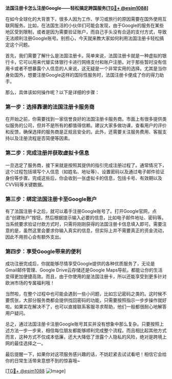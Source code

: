 **法国注册卡怎么注册Google——轻松搞定跨国服务[[TG💪+ @esim1088](https://t.me/s/esim1088)]**

在如今全球化的大背景下，很多人因为工作、学习或旅行的原因需要在国外使用互联网服务。比如，在法国生活的小伙伴们可能会发现，由于Google的服务在某些地区受到限制，或者是因为需要验证账户，而自己手头没有合适的支付方式，导致无法顺利注册Google账号。别担心，今天就来教大家如何利用法国注册卡轻松搞定这个问题。

首先，我们需要了解什么是法国注册卡。简单来说，法国注册卡就是一种虚拟的银行卡，它可以用来代替实体银行卡进行网络支付和账户注册。对于那些暂时没有信用卡或者不想暴露个人信息的人来说，这无疑是一个非常实用的选择。尤其是当你身处国外，想要注册Google这样的国际性服务时，法国注册卡便成了你的得力助手。

那么，具体该如何操作呢？以下是详细的步骤：

### 第一步：选择靠谱的法国注册卡服务商

在开始之前，你需要找到一家信誉良好的法国注册卡服务商。市面上有很多提供类似服务的公司，但并不是所有的都值得信赖。建议大家多做功课，查看用户的评价和反馈，确保选择的服务商是正规且安全的。此外，还需要关注服务费用、客服支持以及注册流程是否简便等因素。

### 第二步：完成注册并获取虚拟卡信息

一旦选定了服务商，接下来就是按照其提供的指引完成注册过程了。通常情况下，这个过程包括填写个人信息（如姓名、地址等）、设置密码以及通过电子邮件验证身份等步骤。完成这些后，你会收到一张虚拟卡的信息，包括卡号、有效期以及CVV码等关键数据。

### 第三步：绑定法国注册卡至Google账户

有了法国注册卡之后，就可以着手注册Google账号了。打开Google官网，点击“创建账户”按钮，然后根据提示输入必要的信息，比如电子邮件地址、密码等。当系统要求验证付款方式时，只需将刚刚获得的法国注册卡信息填入即可。需要注意的是，虽然这里会要求你输入真实的信息，但实际上并不需要真正的资金流动，因此不用担心会有额外支出。

### 第四步：享受Google带来的便利

成功注册完成后，你就能够尽情享受Google提供的各种优质服务了，无论是Gmail邮件管理、Google Drive云存储还是Google Maps导航，都能让你的生活变得更加便捷高效。而且，由于你使用的是法国注册卡，所以还能享受到更多针对欧洲市场的专属福利哦！

当然啦，在整个过程中也可能会遇到一些小问题，比如忘记密码之类的。这时候不要慌张，大部分服务商都会提供找回密码的功能，只需要按照指示一步步操作就好啦。如果实在解决不了，也可以直接联系客服寻求帮助，他们一般都很耐心地解答用户疑问。

总之，通过法国注册卡注册Google账号其实并没有想象中那么复杂。只要按照上述方法一步一步来，相信每位朋友都能够顺利完成整个流程。而且相比起其他方式而言，这种方式不仅成本低廉，还大大降低了泄露个人隐私的风险，绝对是跨境上网的最佳选择之一。

最后提醒一下，如果你对这项服务感兴趣的话，不妨赶紧去试试看吧！相信它会给你的日常生活带来意想不到的惊喜哦~ 

[[TG💪+ @esim1088](https://t.me/s/esim1088) ![Image](https://i.postimg.cc/4NQfJmqS/Snipaste-2025-05-13-00-14-12.png)]